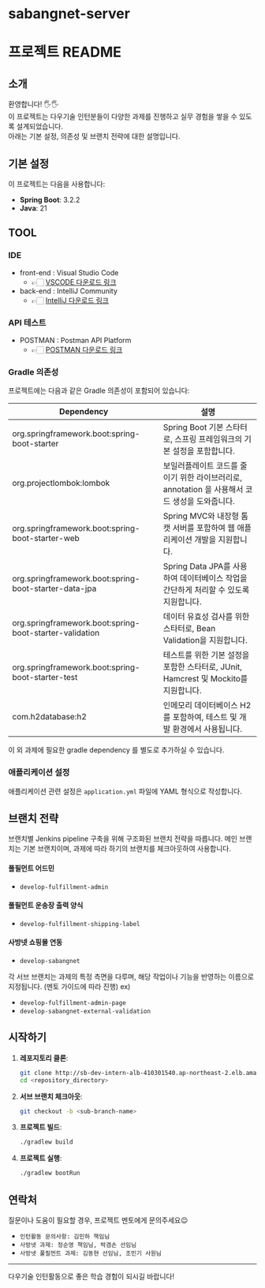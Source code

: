 # sabangnet-server

# 프로젝트 README

## 소개

환영합니다! 🖐️🖐️  
이 프로젝트는 다우기술 인턴분들이 다양한 과제를 진행하고 실무 경험을 쌓을 수 있도록 설계되었습니다.  
아래는 기본 설정, 의존성 및 브랜치 전략에 대한 설명입니다.  

## 기본 설정

이 프로젝트는 다음을 사용합니다:

- **Spring Boot**: 3.2.2
- **Java**: 21

## TOOL

### IDE
- front-end : Visual Studio Code
  - 👉🏻 [VSCODE 다운로드 링크](https://code.visualstudio.com)
- back-end : IntelliJ Community
  - 👉🏻 [IntelliJ 다운로드 링크](https://www.jetbrains.com/idea/download/?section=windows)

### API 테스트
- POSTMAN : Postman API Platform
   - 👉🏻 [POSTMAN 다운로드 링크](https://www.postman.com/downloads/)

### Gradle 의존성

프로젝트에는 다음과 같은 Gradle 의존성이 포함되어 있습니다:

| Dependency                                   | 설명                                                         |
|----------------------------------------------|------------------------------------------------------------|
| org.springframework.boot:spring-boot-starter | Spring Boot 기본 스타터로, 스프링 프레임워크의 기본 설정을 포함합니다.              |
| org.projectlombok:lombok                     | 보일러플레이트 코드를 줄이기 위한 라이브러리로, annotation 을 사용해서 코드 생성을 도와줍니다. |
| org.springframework.boot:spring-boot-starter-web | Spring MVC와 내장형 톰캣 서버를 포함하여 웹 애플리케이션 개발을 지원합니다.            |
| org.springframework.boot:spring-boot-starter-data-jpa | Spring Data JPA를 사용하여 데이터베이스 작업을 간단하게 처리할 수 있도록 지원합니다.     |
| org.springframework.boot:spring-boot-starter-validation | 데이터 유효성 검사를 위한 스타터로, Bean Validation을 지원합니다.               |
| org.springframework.boot:spring-boot-starter-test | 테스트를 위한 기본 설정을 포함한 스타터로, JUnit, Hamcrest 및 Mockito를 지원합니다. |
| com.h2database:h2                            | 인메모리 데이터베이스 H2를 포함하여, 테스트 및 개발 환경에서 사용됩니다.                 |

이 외 과제에 필요한 gradle dependency 를 별도로 추가하실 수 있습니다.

### 애플리케이션 설정

애플리케이션 관련 설정은 `application.yml` 파일에 YAML 형식으로 작성합니다.

## 브랜치 전략

브랜치별 Jenkins pipeline 구축을 위해 구조화된 브랜치 전략을 따릅니다.
메인 브랜치는 기본 브랜치이며, 과제에 따라 하기의 브랜치를 체크아웃하여 사용합니다.

#### 풀필먼트 어드민  
- `develop-fulfillment-admin`  
#### 풀필먼트 운송장 출력 양식  
- `develop-fulfillment-shipping-label`  
#### 사방넷 쇼핑몰 연동  
- `develop-sabangnet`  

각 서브 브랜치는 과제의 특정 측면을 다루며, 해당 작업이나 기능을 반영하는 이름으로 지정됩니다. (멘토 가이드에 따라 진행)
ex)
- `develop-fulfillment-admin-page`
- `develop-sabangnet-external-validation`

## 시작하기

1. **레포지토리 클론**:
   ```bash
   git clone http://sb-dev-intern-alb-410301540.ap-northeast-2.elb.amazonaws.com/daou-2024/sabangnet-server.git
   cd <repository_directory>
   ```

2. **서브 브랜치 체크아웃**:
   ```bash
   git checkout -b <sub-branch-name>
   ```

3. **프로젝트 빌드**:
   ```bash
   ./gradlew build
   ```

4. **프로젝트 실행**:
   ```bash
   ./gradlew bootRun
   ```

## 연락처

질문이나 도움이 필요할 경우, 프로젝트 멘토에게 문의주세요😉

- `인턴활동 문의사항: 김민하 책임님`  
- `사방넷 과제: 정순영 책임님, 박겸손 선임님`  
- `사방넷 풀필먼트 과제: 김동현 선임님, 조민기 사원님`  

---

다우기술 인턴활동으로 좋은 학습 경험이 되시길 바랍니다!
